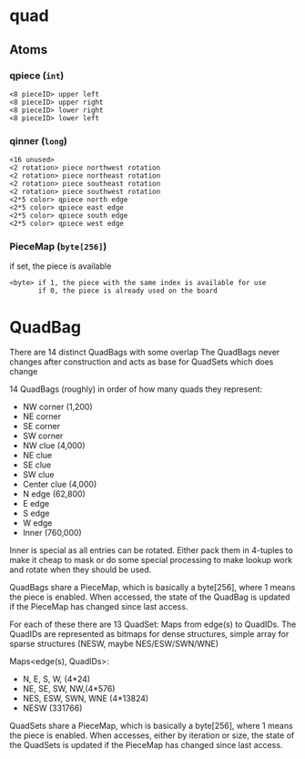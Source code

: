 # quad
  
## Atoms

### qpiece (`int`)
```
<8 pieceID> upper left
<8 pieceID> upper right
<8 pieceID> lower right
<8 pieceID> lower left
```

### qinner (`long`)
```
<16 unused>
<2 rotation> piece northwest rotation
<2 rotation> piece northeast rotation
<2 rotation> piece southeast rotation
<2 rotation> piece southwest rotation
<2*5 color> qpiece north edge
<2*5 color> qpiece east edge
<2*5 color> qpiece south edge
<2*5 color> qpiece west edge
```

### PieceMap (`byte[256]`)

if set, the piece is available 
```
<byte> if 1, the piece with the same index is available for use
       if 0, the piece is already used on the board
```
# QuadBag

There are 14 distinct QuadBags with some overlap
The QuadBags never changes after construction and acts as base for QuadSets which does change

14 QuadBags (roughly) in order of how many quads they represent:

* NW corner (1,200)
* NE corner
* SE corner
* SW corner
* NW clue (4,000)
* NE clue
* SE clue
* SW clue
* Center clue (4,000)
* N edge (62,800)
* E edge
* S edge
* W edge
* Inner (760,000)

Inner is special as all entries can be rotated. Either pack them in 4-tuples to make it cheap
to mask or do some special processing to make lookup work and rotate when they should be used.

QuadBags share a PieceMap, which is basically a byte[256], where 1 means the piece is enabled.
When accessed, the state of the QuadBag is updated if the PieceMap has changed since last access.


For each of these there are 13 QuadSet: Maps from edge(s) to QuadIDs. The QuadIDs are represented
as bitmaps for dense structures, simple array for sparse structures (NESW, maybe NES/ESW/SWN/WNE)

Maps<edge(s), QuadIDs>:
* N, E, S, W, (4*24)
* NE, SE, SW, NW,(4*576)
* NES, ESW, SWN, WNE (4*13824)
* NESW (331766)

QuadSets share a PieceMap, which is basically a byte[256], where 1 means the piece is enabled.
When accesses, either by iteration or size, the state of the QuadSets is updated if the PieceMap
has changed since last access.
